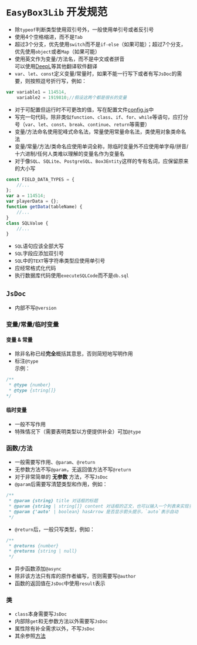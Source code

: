 # `EasyBox3Lib` 开发规范
- 除`typeof`判断类型使用双引号外，一般使用单引号或者反引号
- 使用4个空格缩进，而不是`Tab`
- 超过3个分支，优先使用`switch`而不是`if-else`（如果可能）；超过7个分支，优先使用`object`或者`Map`（如果可能）
- 使用英文作为变量/方法名，而不是中文或者拼音  
  可以使用[DeepL](www.deepl.com/translator)等其他翻译软件翻译
- `var`、`let`、`const`定义变量/常量时，如果不能一行写下或者有写`JsDoc`的需要，则按照逗号折行写，例如：
```javascript
var variable1 = 114514,
    variable2 = 1919810;//假设这两个都是很长的变量
```
- 对于可配置但运行时不可更改的值，写在配置文件[config.js](./script/config.js)中
- 写完一句代码，除非类似`function`、`class`、`if`、`for`、`while`等语句，应打分号（`var`、`let`、`const`、`break`、`continue`、`return`等需要）
- 变量/方法命名使用驼峰式命名法，常量使用常量命名法，类使用对象类命名法
- 变量/常量/方法/类命名应使用单词全称，除临时变量外不应使用单字母/拼音/十六进制/任何人类难以理解的变量名作为变量名
- 对于像`SQL`、`SQLite`、`PostgreSQL`、`Box3Entity`这样的专有名词，应保留原来的大小写
```javascript
const FIELD_DATA_TYPES = {
    //...
};
var a = 114514;
var playerData = {};
function getData(tableName) {
    //...
}
class SQLValue {
    //...
}
```
- `SQL`语句应该全部大写
- `SQL`字段应添加双引号
- `SQL`中的`TEXT`等字符串类型应使用单引号
- 应经常格式化代码
- 执行数据库代码使用`executeSQLCode`而不是`db.sql`
## `JsDoc`
- 内部不写`@version`
### 变量/常量/临时变量
#### 变量 & 常量
- 除非名称已经**完全**概括其意思，否则简短地写明作用
- 标注`@type`  
  示例：
```javascript
/**
 * @type {number}
 * @type {string[]}
*/
```
#### 临时变量
- 一般不写作用
- 特殊情况下（需要表明类型以方便提供补全）可加`@type`
### 函数/方法
- 一般需要写作用、`@param`、`@return`
- 无参数方法不写`@param`，无返回值方法不写`@return`
- 对于非常简单的 **无参数** 方法，不写`JsDoc`
- `@param`后需要写清楚类型和作用，例如：
```javascript
/**
 * @param {string} title 对话框的标题
 * @param {string | string[]} content 对话框的正文，也可以输入一个列表来实现多个对话框依次弹出
 * @param {'auto' | boolean} hasArrow 是否显示箭头提示，`auto`表示自动
 */
```
- `@return`后，一般只写类型，例如：
```javascript
/**
 * @returns {number}
 * @returns {string | null}
 */
```
- 异步函数添加`@async`
- 除非该方法只有库的原作者编写，否则需要写`@author`
- 函数的返回值在`JsDoc`中使用`result`表示
### 类
- `class`本身需要写`JsDoc`
- 内部除`get`和无参数方法以外需要写`JsDoc`
- 属性除有补全需求以外，不写`JsDoc`
- 其余参照[方法](#方法)